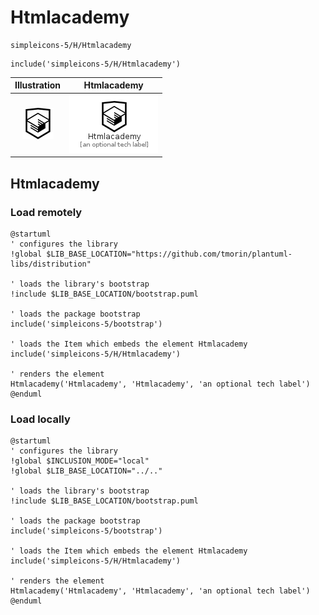 # Htmlacademy


```text
simpleicons-5/H/Htmlacademy
```

```text
include('simpleicons-5/H/Htmlacademy')
```



| Illustration | Htmlacademy |
| :---: | :---: |
| ![illustration for Illustration](../../simpleicons-5/H/Htmlacademy.png) | ![illustration for Htmlacademy](../../simpleicons-5/H/Htmlacademy.Local.png) |




## Htmlacademy

### Load remotely
```plantuml
@startuml
' configures the library
!global $LIB_BASE_LOCATION="https://github.com/tmorin/plantuml-libs/distribution"

' loads the library's bootstrap
!include $LIB_BASE_LOCATION/bootstrap.puml

' loads the package bootstrap
include('simpleicons-5/bootstrap')

' loads the Item which embeds the element Htmlacademy
include('simpleicons-5/H/Htmlacademy')

' renders the element
Htmlacademy('Htmlacademy', 'Htmlacademy', 'an optional tech label')
@enduml
```

### Load locally
```plantuml
@startuml
' configures the library
!global $INCLUSION_MODE="local"
!global $LIB_BASE_LOCATION="../.."

' loads the library's bootstrap
!include $LIB_BASE_LOCATION/bootstrap.puml

' loads the package bootstrap
include('simpleicons-5/bootstrap')

' loads the Item which embeds the element Htmlacademy
include('simpleicons-5/H/Htmlacademy')

' renders the element
Htmlacademy('Htmlacademy', 'Htmlacademy', 'an optional tech label')
@enduml
```

